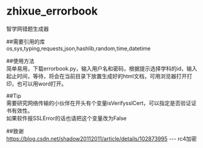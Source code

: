 # zhixue_errorbook
智学网错题生成器  
  
##需要引用的库  
  os,sys,typing,requests,json,hashlib,random,time,datetime  

##使用方法  
简单易用，下载errorbook.py，输入用户名和密码，根据提示选择学科的id，输入起止时间，等待，将会在当前目录下放置生成好的html文档，可用浏览器打开打印，也可以用word打开。  
  
##Tip  
需要研究网络传输的小伙伴在开头有个变量isVerifysslCert，可以指定是否验证证书有效性。  
如果软件报SSLError的话也请把这个变量改为False  
  
##致谢  
https://blog.csdn.net/shadow20112011/article/details/102873995  ---   rc4加密  
